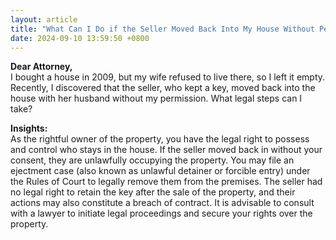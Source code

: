 ```yaml
---
layout: article
title: "What Can I Do if the Seller Moved Back Into My House Without Permission?"
date: 2024-09-10 13:59:50 +0800
---
```


<p><strong>Dear Attorney,</strong><br>I bought a house in 2009, but my wife refused to live there, so I left it empty. Recently, I discovered that the seller, who kept a key, moved back into the house with her husband without my permission. What legal steps can I take?</p><p><strong>Insights:</strong><br>As the rightful owner of the property, you have the legal right to possess and control who stays in the house. If the seller moved back in without your consent, they are unlawfully occupying the property. You may file an ejectment case (also known as unlawful detainer or forcible entry) under the Rules of Court to legally remove them from the premises. The seller had no legal right to retain the key after the sale of the property, and their actions may also constitute a breach of contract. It is advisable to consult with a lawyer to initiate legal proceedings and secure your rights over the property.</p>